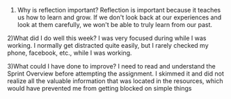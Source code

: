 1) Why is reflection important?
Reflection is important because it  teaches us how to learn and grow. If we don't look back at our experiences and look at them carefully, we won't be able to truly learn from our past.

2)What did I do well this week?
I was very focused during while I was working. I normally get distracted quite easily, but I rarely checked my phone, facebook, etc., while I was working.

3)What could I have done to improve?
I need to read and understand the Sprint Overview before attempting the assignment. I skimmed it and did not realize all the valuable information that was located in the resources, which would have prevented me from getting blocked on simple things
